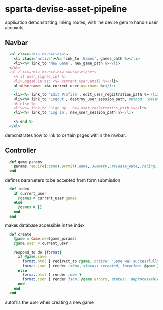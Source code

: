 # sparta-devise-asset-pipeline

application demonstrating linking routes, with the devise gem to handle user accounts.

## Navbar
```ruby
  <ul class="nav navbar-nav">
    <li class="active"><%= link_to 'Games', games_path %></li>
    <li><%= link_to 'New Game', new_game_path %></li>
  </ul>
  <ul class="nav navbar-nav navbar-right">
    <% if user_signed_in? %>
    <li>Logged in as: <%= current_user.email %></li>
    <li>Username: <%= current_user.username %></li>

    <li><%= link_to 'Edit Profile', edit_user_registration_path %></li>
    <li><%= link_to 'Logout', destroy_user_session_path, method: :delete %></li>
    <% else %>
    <li><%= link_to 'Sign up', new_user_registration_path %></li>
    <li><%= link_to 'Log in', new_user_session_path %></li>

    <% end %>
  </ul>
```
demonstrates how to link to certain pages within the navbar.

## Controller
```ruby
  def game_params
    params.require(:game).permit(:name,:summary,:release_date,:rating,:user_id)
  end
```
defines parameters to be accepted from form submission
```ruby
  def index
    if current_user
      @games = current_user.games
    else
      @games = []
    end
  end
```
makes database accessible in the index
```ruby
  def create
    @game = Game.new(game_params)
    @game.user = current_user

    respond_to do |format|
      if @game.save
        format.html { redirect_to @game, notice: 'Game was successfully created.' }
        format.json { render :show, status: :created, location: @game }
      else
        format.html { render :new }
        format.json { render json: @game.errors, status: :unprocessable_entity }
      end
    end
  end
```
autofills the user when creating a new game
